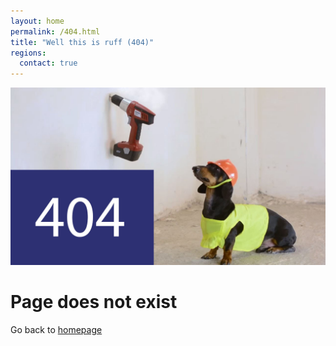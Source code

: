 ```yaml
---
layout: home
permalink: /404.html
title: "Well this is ruff (404)"
regions:
  contact: true
---
```

![404](/images/url404ed.jpg)


# Page does not exist
Go back to <a href="{{ '/index' | relative_url }}">homepage</a>
